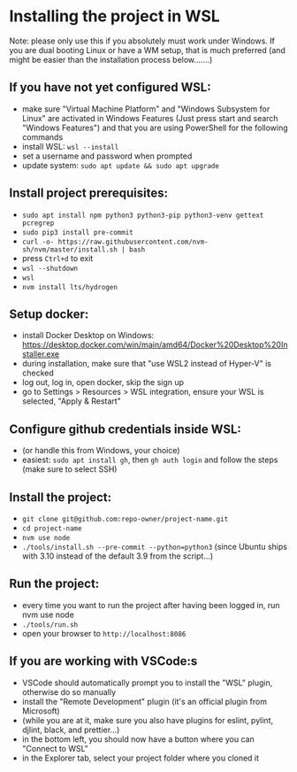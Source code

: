 # Installing the project in WSL

Note: please only use this if you absolutely must work under Windows. If you are dual booting Linux or have a WM setup, that is much preferred (and might be easier than the installation process below.......)

## If you have not yet configured WSL:

- make sure "Virtual Machine Platform" and "Windows Subsystem for Linux" are activated in Windows Features (Just press start and search "Windows Features") and that you are using PowerShell for the following commands
- install WSL: `wsl --install`
- set a username and password when prompted
- update system: `sudo apt update && sudo apt upgrade`

## Install project prerequisites:

- `sudo apt install npm python3 python3-pip python3-venv gettext pcregrep`
- `sudo pip3 install pre-commit`
- `curl -o- https://raw.githubusercontent.com/nvm-sh/nvm/master/install.sh | bash`
- press `Ctrl+d` to exit
- `wsl --shutdown`
- `wsl`
- `nvm install lts/hydrogen`

## Setup docker:

- install Docker Desktop on Windows: https://desktop.docker.com/win/main/amd64/Docker%20Desktop%20Installer.exe
- during installation, make sure that "use WSL2 instead of Hyper-V" is checked
- log out, log in, open docker, skip the sign up
- go to Settings > Resources > WSL integration, ensure your WSL is selected, "Apply & Restart"

## Configure github credentials inside WSL:

- (or handle this from Windows, your choice)
- easiest: `sudo apt install gh`, then `gh auth login` and follow the steps (make sure to select SSH)

## Install the project:

- `git clone git@github.com:repo-owner/project-name.git`
- `cd project-name`
- `nvm use node`
- `./tools/install.sh --pre-commit --python=python3` (since Ubuntu ships with 3.10 instead of the default 3.9 from the script...)

## Run the project:

- every time you want to run the project after having been logged in, run nvm use node
- `./tools/run.sh`
- open your browser to `http://localhost:8086`

## If you are working with VSCode:s

- VSCode should automatically prompt you to install the "WSL" plugin, otherwise do so manually
- install the "Remote Development" plugin (it's an official plugin from Microsoft)
- (while you are at it, make sure you also have plugins for eslint, pylint, djlint, black, and prettier...)
- in the bottom left, you should now have a button where you can "Connect to WSL"
- in the Explorer tab, select your project folder where you cloned it
